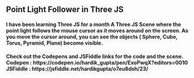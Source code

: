 <h2> Point Light Follower in Three JS </h2>
<h4> I have been learning Three JS for a month 
     A Three JS Scene where the point light follows the mouse cursor as it moves around on the screen.
     As you move the cursor around, you can see the objects ( Sphere, Cube, Torus, Pyramid, Plane) become
     visible. </h4>
<h4> Check out the Codepens and JSFiddle links for the code and the scene.
<br> Codepen : https://codepen.io/hardik_gupta/pen/ExoPwqX?editors=0010
<br> JSFiddle : https://jsfiddle.net/hardikgupta/o7eu8dsh/23/</h4>

